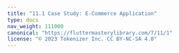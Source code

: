 ```yaml
---
title: "11.1 Case Study: E-Commerce Application"
type: docs
nav_weight: 111000
canonical: "https://fluttermasterylibrary.com/7/11/1"
license: "© 2023 Tokenizer Inc. CC BY-NC-SA 4.0"
---
```

